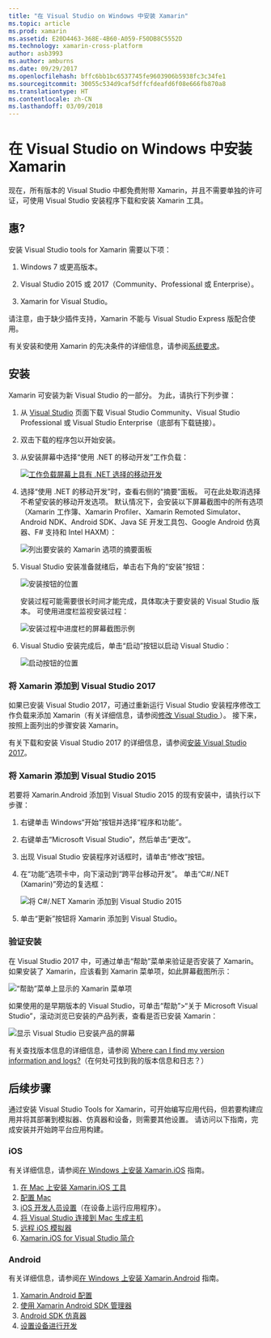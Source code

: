 ```yaml
---
title: "在 Visual Studio on Windows 中安装 Xamarin"
ms.topic: article
ms.prod: xamarin
ms.assetid: E20D4463-368E-4B60-A059-F50DB8C5552D
ms.technology: xamarin-cross-platform
author: asb3993
ms.author: amburns
ms.date: 09/29/2017
ms.openlocfilehash: bffc6bb1bc6537745fe9603906b5938fc3c34fe1
ms.sourcegitcommit: 30055c534d9caf5dffcfdeafd6f08e666fb870a8
ms.translationtype: HT
ms.contentlocale: zh-CN
ms.lasthandoff: 03/09/2018
---
```

# <a name="installing-xamarin-in-visual-studio-on-windows"></a>在 Visual Studio on Windows 中安装 Xamarin

现在，所有版本的 Visual Studio 中都免费附带 Xamarin，并且不需要单独的许可证，可使用 Visual Studio 安装程序下载和安装 Xamarin 工具。

<a name="requirements" />

## <a name="requirements"></a>惠?

安装 Visual Studio tools for Xamarin 需要以下项：

1. Windows 7 或更高版本。

2. Visual Studio 2015 或 2017（Community、Professional 或 Enterprise）。

3. Xamarin for Visual Studio。

请注意，由于缺少插件支持，Xamarin 不能与 Visual Studio Express 版配合使用。

有关安装和使用 Xamarin 的先决条件的详细信息，请参阅[系统要求](~/cross-platform/get-started/requirements.md)。


<a name="installation" />

## <a name="installation"></a>安装

Xamarin 可安装为新 Visual Studio 的一部分。
为此，请执行下列步骤：

1. 从 [Visual Studio](https://www.visualstudio.com/vs/) 页面下载 Visual Studio Community、Visual Studio Professional 或 Visual Studio Enterprise（底部有下载链接）。

2. 双击下载的程序包以开始安装。

3. 从安装屏幕中选择“使用 .NET 的移动开发”工作负载： 

    [![工作负载屏幕上具有 .NET 选择的移动开发](windows-images/01-mobile-dev-workload-sml.png)](windows-images/01-mobile-dev-workload.png#lightbox)

4. 选择“使用 .NET 的移动开发”时，查看右侧的“摘要”面板。 可在此处取消选择不希望安装的移动开发选项。 默认情况下，会安装以下屏幕截图中的所有选项（Xamarin 工作簿、Xamarin Profiler、Xamarin Remoted Simulator、Android NDK、Android SDK、Java SE 开发工具包、Google Android 仿真器、F# 支持和 Intel HAXM）：

    ![列出要安装的 Xamarin 选项的摘要面板](windows-images/02-summary.png)

5. Visual Studio 安装准备就绪后，单击右下角的“安装”按钮：

    ![安装按钮的位置](windows-images/03-click-install.png)

   安装过程可能需要很长时间才能完成，具体取决于要安装的 Visual Studio 版本。 可使用进度栏监视安装过程：

    ![安装过程中进度栏的屏幕截图示例](windows-images/04-progress-bars.png)

6. Visual Studio 安装完成后，单击“启动”按钮以启动 Visual Studio：

    ![启动按钮的位置](windows-images/05-launch.png)


<a name="vs2017" />

### <a name="adding-xamarin-to-visual-studio-2017"></a>将 Xamarin 添加到 Visual Studio 2017

如果已安装 Visual Studio 2017，可通过重新运行 Visual Studio 安装程序修改工作负载来添加 Xamarin（有关详细信息，请参阅[修改 Visual Studio ](https://docs.microsoft.com/visualstudio/install/modify-visual-studio)）。 接下来，按照上面列出的步骤安装 Xamarin。

有关下载和安装 Visual Studio 2017 的详细信息，请参阅[安装 Visual Studio 2017](https://docs.microsoft.com/visualstudio/install/install-visual-studio)。


<a name="vs2015" />

### <a name="adding-xamarin-to-visual-studio-2015"></a>将 Xamarin 添加到 Visual Studio 2015

若要将 Xamarin.Android 添加到 Visual Studio 2015 的现有安装中，请执行以下步骤：

1. 右键单击 Windows“开始”按钮并选择“程序和功能”。

2. 右键单击“Microsoft Visual Studio”，然后单击“更改”。

3. 出现 Visual Studio 安装程序对话框时，请单击“修改”按钮。

4. 在“功能”选项卡中，向下滚动到“跨平台移动开发”。 单击“C#/.NET (Xamarin)”旁边的复选框：

    ![将 C#/.NET Xamarin 添加到 Visual Studio 2015](windows-images/06-add-xamarin.png)

5. 单击“更新”按钮将 Xamarin 添加到 Visual Studio。


<a name="verifying" />

### <a name="verifying-installation"></a>验证安装

在 Visual Studio 2017 中，可通过单击“帮助”菜单来验证是否安装了 Xamarin。 如果安装了 Xamarin，应该看到 Xamarin 菜单项，如此屏幕截图所示：

![“帮助”菜单上显示的 Xamarin 菜单项](windows-images/12-xamarin-menu-item.png)

如果使用的是早期版本的 Visual Studio，可单击“帮助”>“关于 Microsoft Visual Studio”，滚动浏览已安装的产品列表，查看是否已安装 Xamarin：

![显示 Visual Studio 已安装产品的屏幕](windows-images/13-xamarin-is-installed.png)

有关查找版本信息的详细信息，请参阅 [Where can I find my version information and logs?](~/cross-platform/troubleshooting/questions/version-logs.md)（在何处可找到我的版本信息和日志？）

<a name="nextsteps" />

## <a name="next-steps"></a>后续步骤

通过安装 Visual Studio Tools for Xamarin，可开始编写应用代码，但若要构建应用并将其部署到模拟器、仿真器和设备，则需要其他设置。 请访问以下指南，完成安装并开始跨平台应用构建。

### <a name="ios"></a>iOS

有关详细信息，请参阅[在 Windows 上安装 Xamarin.iOS](~/ios/get-started/installation/windows/index.md) 指南。 

1. [在 Mac 上安装 Xamarin.iOS 工具](~/ios/get-started/installation/windows/index.md#installation)
2. [配置 Mac](~/ios/get-started/installation/windows/index.md#configuration)
3. [iOS 开发人员设置](~/ios/get-started/installation/windows/index.md#developersetup)（在设备上运行应用程序）。
4. [将 Visual Studio 连接到 Mac 生成主机](~/ios/get-started/installation/windows/index.md#connectingtomac)
5. [远程 iOS 模拟器](~/tools/ios-simulator.md)
6. [Xamarin.iOS for Visual Studio 简介](~/ios/get-started/installation/windows/introduction-to-xamarin-ios-for-visual-studio.md)

### <a name="android"></a>Android

有关详细信息，请参阅[在 Windows 上安装 Xamarin.Android](~/android/get-started/installation/windows.md) 指南。

1. [Xamarin.Android 配置](~/android/get-started/installation/windows.md#configuration)
2. [使用 Xamarin Android SDK 管理器](~/android/get-started/installation/android-sdk.md?ide=vs)
3. [Android SDK 仿真器](~/android/get-started/installation/android-emulator/index.md)
4. [设置设备进行开发](~/android/get-started/installation/set-up-device-for-development.md)
